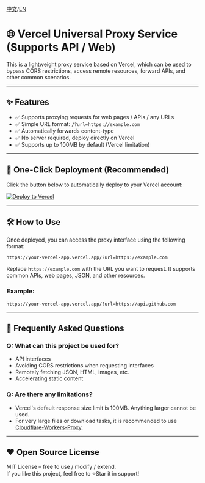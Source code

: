 [中文](https://github.com/fssxg/Vercel-Proxy/blob/main/README_%E4%B8%AD%E6%96%87.md)/[EN](https://github.com/fssxg/Vercel-Proxy/blob/main/README.md)

# 🌐 Vercel Universal Proxy Service (Supports API / Web)

This is a lightweight proxy service based on Vercel, which can be used to bypass CORS restrictions, access remote resources, forward APIs, and other common scenarios.

---

## ✨ Features

- ✅ Supports proxying requests for web pages / APIs / any URLs  
- ✅ Simple URL format: `/?url=https://example.com`  
- ✅ Automatically forwards content-type  
- ✅ No server required, deploy directly on Vercel  
- ✅ Supports up to 100MB by default (Vercel limitation)  

---

## 🚀 One-Click Deployment (Recommended)

Click the button below to automatically deploy to your Vercel account:

[![Deploy to Vercel](https://vercel.com/button)](https://vercel.com/new/import?s=https://github.com/fssxg/vercel-proxy)



---

## 🛠 How to Use

Once deployed, you can access the proxy interface using the following format:

```
https://your-vercel-app.vercel.app/?url=https://example.com
```

Replace `https://example.com` with the URL you want to request. It supports common APIs, web pages, JSON, and other resources.

### Example:

```
https://your-vercel-app.vercel.app/?url=https://api.github.com
```

---

## 🧠 Frequently Asked Questions

### Q: What can this project be used for?

- API interfaces  
- Avoiding CORS restrictions when requesting interfaces  
- Remotely fetching JSON, HTML, images, etc.  
- Accelerating static content  

### Q: Are there any limitations?

- Vercel's default response size limit is 100MB. Anything larger cannot be used.  
- For very large files or download tasks, it is recommended to use [Cloudflare-Workers-Proxy](https://github.com/fssxg/Cloudflare-Workers-Proxy).

---

## ❤️ Open Source License

MIT License – free to use / modify / extend.  
If you like this project, feel free to ⭐Star it in support!
